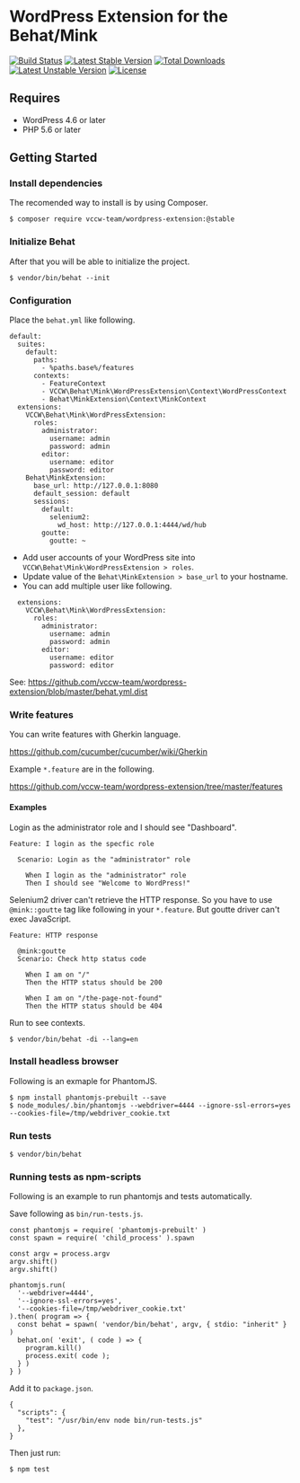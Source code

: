 # WordPress Extension for the Behat/Mink

[![Build Status](https://travis-ci.org/vccw-team/wordpress-mink-extension.svg?branch=master)](https://travis-ci.org/vccw-team/wordpress-mink-extension)
[![Latest Stable Version](https://poser.pugx.org/vccw-team/wordpress-extension/v/stable)](https://packagist.org/packages/vccw-team/wordpress-extension)
[![Total Downloads](https://poser.pugx.org/vccw-team/wordpress-extension/downloads)](https://packagist.org/packages/vccw-team/wordpress-extension)
[![Latest Unstable Version](https://poser.pugx.org/vccw-team/wordpress-extension/v/unstable)](https://packagist.org/packages/vccw-team/wordpress-extension)
[![License](https://poser.pugx.org/vccw-team/wordpress-extension/license)](https://packagist.org/packages/vccw-team/wordpress-extension)

## Requires

* WordPress 4.6 or later
* PHP 5.6 or later

## Getting Started

### Install dependencies

The recomended way to install is by using Composer.

```
$ composer require vccw-team/wordpress-extension:@stable
```

### Initialize Behat

After that you will be able to initialize the project.

```
$ vendor/bin/behat --init
```

### Configuration

Place the `behat.yml` like following.

```
default:
  suites:
    default:
      paths:
        - %paths.base%/features
      contexts:
        - FeatureContext
        - VCCW\Behat\Mink\WordPressExtension\Context\WordPressContext
        - Behat\MinkExtension\Context\MinkContext
  extensions:
    VCCW\Behat\Mink\WordPressExtension:
      roles:
        administrator:
          username: admin
          password: admin
        editor:
          username: editor
          password: editor
    Behat\MinkExtension:
      base_url: http://127.0.0.1:8080
      default_session: default
      sessions:
        default:
          selenium2:
            wd_host: http://127.0.0.1:4444/wd/hub
        goutte:
          goutte: ~

```

* Add user accounts of your WordPress site into `VCCW\Behat\Mink\WordPressExtension > roles`.
* Update value of the `Behat\MinkExtension > base_url` to your hostname.
* You can add multiple user like following.

```
  extensions:
    VCCW\Behat\Mink\WordPressExtension:
      roles:
        administrator:
          username: admin
          password: admin
        editor:
          username: editor
          password: editor
```

See:
https://github.com/vccw-team/wordpress-extension/blob/master/behat.yml.dist

### Write features

You can write features with Gherkin language.

https://github.com/cucumber/cucumber/wiki/Gherkin

Example `*.feature` are in the following.

https://github.com/vccw-team/wordpress-extension/tree/master/features

#### Examples

Login as the administrator role and I should see "Dashboard".

```
Feature: I login as the specfic role

  Scenario: Login as the "administrator" role

    When I login as the "administrator" role
    Then I should see "Welcome to WordPress!"
```

Selenium2 driver can't retrieve the HTTP response.
So you have to use `@mink::goutte` tag like following in your `*.feature`.
But goutte driver can't exec JavaScript.

```
Feature: HTTP response

  @mink:goutte
  Scenario: Check http status code

    When I am on "/"
    Then the HTTP status should be 200

    When I am on "/the-page-not-found"
    Then the HTTP status should be 404
```

Run to see contexts.

```
$ vendor/bin/behat -di --lang=en
```

### Install headless browser

Following is an exmaple for PhantomJS.

```
$ npm install phantomjs-prebuilt --save
$ node_modules/.bin/phantomjs --webdriver=4444 --ignore-ssl-errors=yes --cookies-file=/tmp/webdriver_cookie.txt
```

### Run tests

```
$ vendor/bin/behat
```

### Running tests as npm-scripts

Following is an example to run phantomjs and tests automatically.

Save following as `bin/run-tests.js`.

```
const phantomjs = require( 'phantomjs-prebuilt' )
const spawn = require( 'child_process' ).spawn

const argv = process.argv
argv.shift()
argv.shift()

phantomjs.run(
  '--webdriver=4444',
  '--ignore-ssl-errors=yes',
  '--cookies-file=/tmp/webdriver_cookie.txt'
).then( program => {
  const behat = spawn( 'vendor/bin/behat', argv, { stdio: "inherit" } )
  behat.on( 'exit', ( code ) => {
    program.kill()
    process.exit( code );
  } )
} )
```

Add it to `package.json`.

```
{
  "scripts": {
    "test": "/usr/bin/env node bin/run-tests.js"
  },
}
```

Then just run:

```
$ npm test
```
